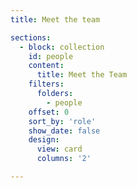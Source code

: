 ```yaml
---
title: Meet the team

sections:
  - block: collection
    id: people
    content:
      title: Meet the Team
    filters:
      folders:
        - people
    offset: 0
    sort_by: 'role'
    show_date: false
    design:
      view: card
      columns: '2'

---
```

